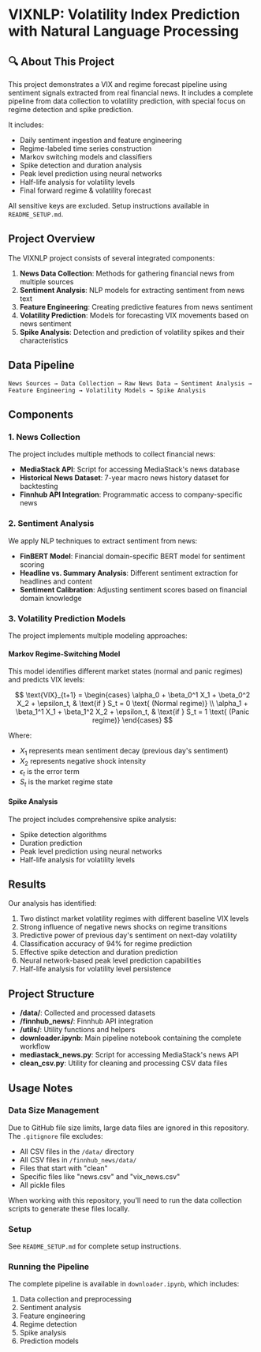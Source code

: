 # VIXNLP: Volatility Index Prediction with Natural Language Processing

## 🔍 About This Project

This project demonstrates a VIX and regime forecast pipeline using sentiment signals extracted from real financial news. It includes a complete pipeline from data collection to volatility prediction, with special focus on regime detection and spike prediction.

It includes:
- Daily sentiment ingestion and feature engineering
- Regime-labeled time series construction
- Markov switching models and classifiers
- Spike detection and duration analysis
- Peak level prediction using neural networks
- Half-life analysis for volatility levels
- Final forward regime & volatility forecast

All sensitive keys are excluded. Setup instructions available in `README_SETUP.md`.

## Project Overview

The VIXNLP project consists of several integrated components:

1. **News Data Collection**: Methods for gathering financial news from multiple sources
2. **Sentiment Analysis**: NLP models for extracting sentiment from news text
3. **Feature Engineering**: Creating predictive features from news sentiment
4. **Volatility Prediction**: Models for forecasting VIX movements based on news sentiment
5. **Spike Analysis**: Detection and prediction of volatility spikes and their characteristics

## Data Pipeline

```
News Sources → Data Collection → Raw News Data → Sentiment Analysis → Feature Engineering → Volatility Models → Spike Analysis
```

## Components

### 1. News Collection

The project includes multiple methods to collect financial news:

- **MediaStack API**: Script for accessing MediaStack's news database
- **Historical News Dataset**: 7-year macro news history dataset for backtesting
- **Finnhub API Integration**: Programmatic access to company-specific news

### 2. Sentiment Analysis

We apply NLP techniques to extract sentiment from news:

- **FinBERT Model**: Financial domain-specific BERT model for sentiment scoring
- **Headline vs. Summary Analysis**: Different sentiment extraction for headlines and content
- **Sentiment Calibration**: Adjusting sentiment scores based on financial domain knowledge

### 3. Volatility Prediction Models

The project implements multiple modeling approaches:

#### Markov Regime-Switching Model

This model identifies different market states (normal and panic regimes) and predicts VIX levels:

$$
\text{VIX}_{t+1} = 
\begin{cases}
\alpha_0 + \beta_0^1 X_1 + \beta_0^2 X_2 + \epsilon_t, & \text{if } S_t = 0 \text{ (Normal regime)} \\
\alpha_1 + \beta_1^1 X_1 + \beta_1^2 X_2 + \epsilon_t, & \text{if } S_t = 1 \text{ (Panic regime)}
\end{cases}
$$

Where:
- $X_1$ represents mean sentiment decay (previous day's sentiment)
- $X_2$ represents negative shock intensity
- $\epsilon_t$ is the error term
- $S_t$ is the market regime state

#### Spike Analysis

The project includes comprehensive spike analysis:
- Spike detection algorithms
- Duration prediction
- Peak level prediction using neural networks
- Half-life analysis for volatility levels

## Results

Our analysis has identified:

1. Two distinct market volatility regimes with different baseline VIX levels
2. Strong influence of negative news shocks on regime transitions
3. Predictive power of previous day's sentiment on next-day volatility
4. Classification accuracy of 94% for regime prediction
5. Effective spike detection and duration prediction
6. Neural network-based peak level prediction capabilities
7. Half-life analysis for volatility level persistence

## Project Structure

- **/data/**: Collected and processed datasets
- **/finnhub_news/**: Finnhub API integration
- **/utils/**: Utility functions and helpers
- **downloader.ipynb**: Main pipeline notebook containing the complete workflow
- **mediastack_news.py**: Script for accessing MediaStack's news API
- **clean_csv.py**: Utility for cleaning and processing CSV data files

## Usage Notes

### Data Size Management

Due to GitHub file size limits, large data files are ignored in this repository. The `.gitignore` file excludes:
- All CSV files in the `/data/` directory
- All CSV files in `/finnhub_news/data/`
- Files that start with "clean"
- Specific files like "news.csv" and "vix_news.csv"
- All pickle files

When working with this repository, you'll need to run the data collection scripts to generate these files locally.

### Setup

See `README_SETUP.md` for complete setup instructions.

### Running the Pipeline

The complete pipeline is available in `downloader.ipynb`, which includes:
1. Data collection and preprocessing
2. Sentiment analysis
3. Feature engineering
4. Regime detection
5. Spike analysis
6. Prediction models